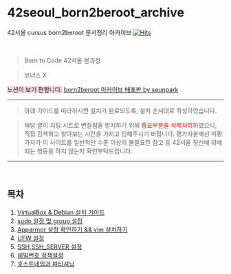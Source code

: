# 42seoul_born2beroot_archive
42서울 cursus born2beroot 문서정리 아카이브
[![Hits](https://hits.seeyoufarm.com/api/count/incr/badge.svg?url=https%3A%2F%2Fgithub.com%2FKOREAparksh%2F42seoul_born2beroot_archive&count_bg=%2379C83D&title_bg=%23555555&icon=&icon_color=%23E7E7E7&title=hits&edge_flat=false)](https://hits.seeyoufarm.com)

<br/>

> Born to Code
>42서울 본과정

>보너스 X

<span style="background-color: rgba(242,179,188,0.5)">노션이 보기 편합니다.</span>
[born2beroot 아카이브 배포판 by seunpark](https://parkseunghan.notion.site/born2beroot-afdb78d74995456d9c91a4ae1be9874f)

---
>아래 가이드를 따라하시면 설치가 완료되도록, 설치 순서대로 작성하였습니다. 

>해당 글이 치팅 시트로 변질됨을 방지하기 위해 <span style="color: red">중요부분을 삭제처리</span>하였으니, 직접 검색하고 알아보는 시간을 가지고 임해주시기 바랍니다.
>평가자분께선 피평가자가 이 사이트를 일반적인 수준 이상의 불필요한 참고 등 42서울 정신에 위배되는 행동을 하지 않는지 확인부탁드립니다.

---
<br/>

## 목차
1. [VirtualBox & Debian 설치 가이드](/1.debian_install_guide.md)
2. [sudo 설정 및 group 설정](/2.sudo_setting_&_group_setting.md)
3. [Apparmor 설정 확인하기 && vim 설치하기](/3.setting_Apparmor_&_Vim_install)
4. [UFW 설정](/4.UFW_setting.md)
5. [SSH,SSH_SERVER 설정](/5.SSH_setting.md)
6. [비밀번호 정책설정](/6.password_policy.md)
7. [호스트네임과 파티셔닝](/7.hostname_partitioning.md)

